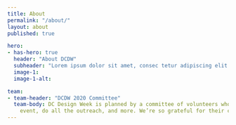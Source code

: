 ```yaml
---
title: About
permalink: "/about/"
layout: about
published: true

hero:
- has-hero: true
  header: "About DCDW"
  subheader: "Lorem ipsum dolor sit amet, consec tetur adipiscing elit. Vivamus et quam finibus, auctor arcu eu, consec tetur erat. Mauris vitae arcu quis nunc varius mollis. Integer nibh tellus, mollis nec luctus sed."
  image-1: 
  image-1-alt: 

team:
- team-header: "DCDW 2020 Committee"
  team-body: DC Design Week is planned by a committee of volunteers who plan each
    event, do all the outreach, and more. We’re so grateful for their contributions.
---
```

